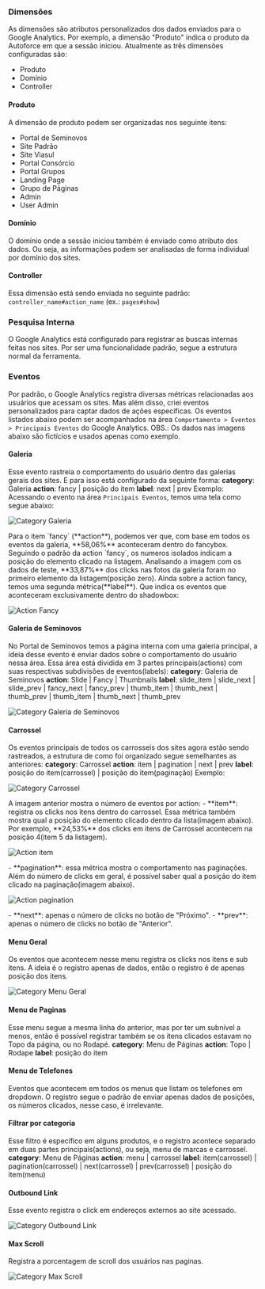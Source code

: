 <!-- TITLE: Métricas de UX -->
<!-- SUBTITLE: Descrição dos eventos e dos dados enviados para o Analytics -->

### Dimensões
As dimensões são atributos personalizados dos dados enviados para o Google Analytics. Por exemplo, a dimensão "Produto" indica o produto da Autoforce em que a sessão iniciou. Atualmente as três dimensões configuradas são:
- Produto
- Domínio
- Controller 
#### Produto
A dimensão de produto podem ser organizadas nos seguinte itens:
- Portal de Seminovos
- Site Padrão
- Site Viasul
- Portal Consórcio
- Portal Grupos
- Landing Page
- Grupo de Páginas
- Admin
- User Admin
#### Domínio
O domínio onde a sessão iniciou também é enviado como atributo dos dados. Ou seja, as informações podem ser analisadas de forma individual por domínio dos sites. 
#### Controller
Essa dimensão está sendo enviada no seguinte padrão:
`controller_name#action_name` (ex.: `pages#show`)

### Pesquisa Interna
O Google Analytics está configurado para registrar as buscas internas feitas nos sites. Por ser uma funcionalidade padrão, segue a estrutura normal da ferramenta.

### Eventos
Por padrão, o Google Analytics registra diversas métricas relacionadas aos usuários que acessam os sites. Mas além disso, criei eventos personalizados para captar dados de ações específicas. Os eventos listados abaixo podem ser acompanhados na área `Comportamento > Eventos > Principais Eventos` do Google Analytics. 
OBS.: Os dados nas imagens abaixo são fictícios e usados apenas como exemplo.
#### Galeria
Esse evento rastreia o comportamento do usuário dentro das galerias gerais dos sites. E para isso está configurado da seguinte forma:
**category**: Galeria
**action**: fancy | posição do item
**label**: next | prev
Exemplo: Acessando o evento na área `Principais Eventos`, temos uma tela como segue abaixo:
<p>
    <img src="uploads/uploads/metricas-ux/galeria.png" alt="Category Galeria">
</p>
Para o item `fancy` (**action**), podemos ver que, com base em todos os eventos da galeria, **58,06%** aconteceram dentro do fancybox.
Seguindo o padrão da action `fancy`, os numeros isolados indicam a posição do elemento clicado na listagem. Analisando a imagem com os dados de teste, **33,87%** dos clicks nas fotos da galeria foram no primeiro elemento da listagem(posição zero).
Ainda sobre a action fancy, temos uma segunda métrica(**label**). Que indica os eventos que aconteceram exclusivamente dentro do shadowbox:
<p>
    <img src="uploads/uploads/metricas-ux/galeria-fancy.png" alt="Action Fancy">
</p>

#### Galeria de Seminovos
No Portal de Seminovos temos a página interna com uma galeria principal, a ideia desse evento é enviar dados sobre o comportamento do usuário nessa área.
Essa área está dividida em 3 partes principais(actions) com suas respectivas subdivisões de eventos(labels):
**category**: Galeria de Seminovos
**action**: Slide | Fancy | Thumbnails
**label**: slide_item | slide_next | slide_prev | fancy_next | fancy_prev | thumb_item | thumb_next | thumb_prev | thumb_item | thumb_next |   thumb_prev
<p>
    <img src="uploads/uploads/metricas-ux/galeria-de-seminovos.png" alt="Category Galeria de Seminovos">
</p>

#### Carrossel
Os eventos principais de todos os carrosseis dos sites agora estão sendo rastreados, a estrutura de como foi organizado segue semelhantes as anteriores:
**category**: Carrossel
**action**: item | pagination | next | prev
**label**: posição do item(carrossel) | posição do item(paginação)
Exemplo:
<p>
    <img src="uploads/uploads/metricas-ux/carrossel.png" alt="Category Carrossel">
</p>
A imagem anterior mostra o número de eventos por action:
- **item**: registra os clicks nos itens dentro do carrossel. Essa métrica também mostra qual a posição do elemento clicado dentro da lista(imagem abaixo). Por exemplo, **24,53%** dos clicks em itens de Carrossel acontecem na posição 4(item 5 da listagem).
<p>
    <img src="uploads/uploads/metricas-ux/carrossel-item.png" alt="Action item">
</p>
- **pagination**: essa métrica mostra o comportamento nas paginações. Além do número de clicks em geral, é possível saber qual a posição do item clicado na paginação(imagem abaixo).
<p>
    <img src="uploads/uploads/metricas-ux/carrossel-pagination.png" alt="Action pagination">
</p>
- **next**: apenas o número de clicks no botão de "Próximo".
- **prev**: apenas o número de clicks no botão de "Anterior".

#### Menu Geral
Os eventos que acontecem nesse menu registra os clicks nos itens e sub itens. A ideia é o registro apenas de dados, então o registro é de apenas posição dos itens.
<p>
    <img src="uploads/uploads/metricas-ux/menu-geral.png" alt="Category Menu Geral">
</p>

#### Menu de Paginas
Esse menu segue a mesma linha do anterior, mas por ter um subnível a menos, então é possível registrar também se os itens clicados estavam no Topo da página, ou no Rodapé.
**category**: Menu de Páginas
**action**: Topo | Rodape
**label**: posição do item

#### Menu de Telefones
Eventos que acontecem em todos os menus que listam os telefones em dropdown. O registro segue o padrão de enviar apenas dados de posições, os números clicados, nesse caso, é irrelevante. 

#### Filtrar por categoria
Esse filtro é específico em alguns produtos, e o registro acontece separado em duas partes principais(actions), ou seja, menu de marcas e carrossel.
**category**: Menu de Páginas
**action**: menu | carrossel
**label**: item(carrossel) | pagination(carrossel) | next(carrossel) | prev(carrossel) | posição do item(menu)

#### Outbound Link
Esse evento registra o click em endereços externos ao site acessado.
<p>
    <img src="uploads/uploads/metricas-ux/outbound-link.png" alt="Category Outbound Link">
</p>

#### Max Scroll
Registra a porcentagem de scroll dos usuários nas paginas.
<p>
    <img src="uploads/uploads/metricas-ux/max-scroll.png" alt="Category Max Scroll">
</p>
